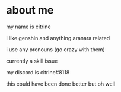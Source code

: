 # about me 

my name is citrine

i like genshin and anything aranara related

i use any pronouns (go crazy with them)

currently a skill issue

my discord is citrine#8118

this could have been done better but oh well
